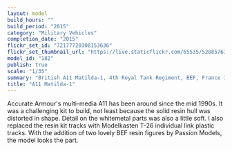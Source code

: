 ```yaml
---
layout: model
build_hours: ""
build_period: "2015"
category: "Military Vehicles"
completion_date: "2015"
flickr_set_id: "72177720308153636"
flickr_set_thumbnail_url: "https://live.staticflickr.com/65535/52885763129_a69513843a_m.jpg"
model_id: "182"
publish: true
scale: "1/35"
summary: "British A11 Matilda-1, 4th Royal Tank Regiment, BEF, France 1940"
title: "A11 Matilda-1"
---
```


Accurate Armour's multi-media A11 has been around since the mid 1990s. It was a challenging kit to build, not least because the solid resin hull was distorted in shape. Detail on the whitemetal parts was also a little soft. I also replaced the resin kit tracks with Modelkasten T-26 individual link plastic tracks. With the addition of two lovely BEF resin figures by Passion Models, the model looks the part.
